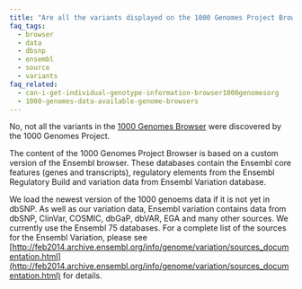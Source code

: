 ```yaml
---
title: "Are all the variants displayed on the 1000 Genomes Project Browser discovered by the project?"
faq_tags:
  - browser
  - data
  - dbsnp
  - ensembl
  - source
  - variants
faq_related:
  - can-i-get-individual-genotype-information-browser1000genomesorg
  - 1000-genomes-data-available-genome-browsers
---
```


No, not all the variants in the [1000 Genomes Browser](http://browser.1000genomes.org) were discovered by the 1000 Genomes Project.  

The content of the 1000 Genomes Project Browser is based on a custom version of the Ensembl browser. These databases contain the Ensembl core features (genes and transcripts), regulatory elements from the Ensembl Regulatory Build and variation data from Ensembl Variation database.

We load the newest version of the 1000 genoems data if it is not yet in dbSNP.  As well as our variation data, Ensembl variation contains data from dbSNP, ClinVar, COSMIC, dbGaP, dbVAR, EGA and many other sources. We currently use the Ensembl 75 databases. For a complete list of the sources for the Ensembl Variation, please see [http://feb2014.archive.ensembl.org/info/genome/variation/sources_documentation.html](http://feb2014.archive.ensembl.org/info/genome/variation/sources_documentation.html) for details.
